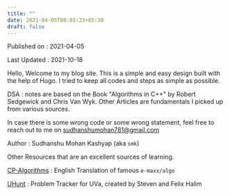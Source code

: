 ```yaml
---
title: ""
date: 2021-04-05T00:03:23+05:30
draft: false
---
```


Published on : 2021-04-05

Last Updated : 2021-10-18

Hello, Welcome to my blog site. This is a simple and easy design built with the help of Hugo. I tried to keep all codes and steps as simple as possible.

DSA : notes are based on the Book "Algorithms in C++" by Robert Sedgewick and Chris Van Wyk. Other Articles are fundamentals I picked up from various sources.

In case there is some wrong code or some wrong statement, feel free to reach out to me on sudhanshumohan781@gmail.com

Author : Sudhanshu Mohan Kashyap (aka `smk`)





Other Resources that are an excellent sources of learning.

[CP-Algorithms](https://cp-algorithms.com/) : English Translation of famous `e-maxx/algo`

[UHunt](https://uhunt.onlinejudge.org/) : Problem Tracker for UVa, created by Steven and Felix Halim

